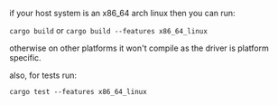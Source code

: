 if your host system is an x86_64 arch linux then you can run:

  `cargo build` or `cargo build --features x86_64_linux`

otherwise on other platforms it won't compile as the driver is platform specific. 

also, for tests run:

  `cargo test --features x86_64_linux`

